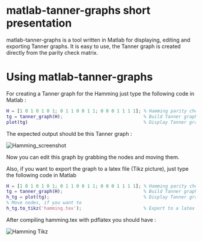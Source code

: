# matlab-tanner-graphs short presentation

matlab-tanner-graphs is a tool written in Matlab for displaying, editing and exporting Tanner graphs.
It is easy to use, the Tanner graph is created directly from the parity check matrix.

# Using matlab-tanner-graphs
For creating a Tanner graph for the Hamming just type the following code in Matlab :
```matlab
H = [1 0 1 0 1 0 1; 0 1 1 0 0 1 1; 0 0 0 1 1 1 1]; % Hamming parity check matrix
tg = tanner_graph(H);                              % Build Tanner graph
plot(tg)                                           % Display Tanner graph
```
The expected output should be this Tanner graph :

![Hamming_screenshot](https://user-images.githubusercontent.com/20512172/59837477-9bf80b80-934d-11e9-9942-7a5cbcf5893a.png)

Now you can edit this graph by grabbing the nodes and moving them. 

Also, if you want to export the graph to a latex file (Tikz picture), just type the following code in Matlab
```matlab
H = [1 0 1 0 1 0 1; 0 1 1 0 0 1 1; 0 0 0 1 1 1 1]; % Hamming parity check matrix
tg = tanner_graph(H);                              % Build Tanner graph
h_tg = plot(tg);                                   % Display Tanner graph and get a handle to it
% Move nodes, if you want to
h_tg.to_tikz('hamming.tex');                       % Export to a latex file
```
After compiling hamming.tex with pdflatex you should have :

![Hamming Tikz](https://user-images.githubusercontent.com/20512172/59837506-a74b3700-934d-11e9-9066-fc3d8da9c460.png)
